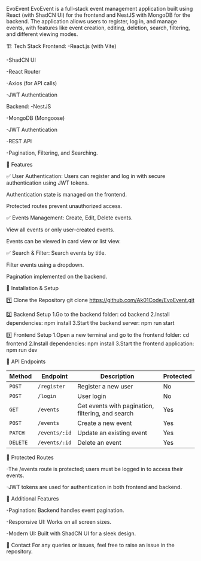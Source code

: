 EvoEvent
EvoEvent is a full-stack event management application built using React (with ShadCN UI) for the frontend and NestJS with MongoDB for the backend. The application allows users to register, log in, and manage events, with features like event creation, editing, deletion, search, filtering, and different viewing modes.

🏗️ Tech Stack
Frontend:
-React.js (with Vite)

-ShadCN UI

-React Router

-Axios (for API calls)

-JWT Authentication

Backend:
-NestJS

-MongoDB (Mongoose)

-JWT Authentication

-REST API

-Pagination, Filtering, and Searching.

🚀 Features

✅ User Authentication:
Users can register and log in with secure authentication using JWT tokens.

Authentication state is managed on the frontend.

Protected routes prevent unauthorized access.

✅ Events Management:
Create, Edit, Delete events.

View all events or only user-created events.

Events can be viewed in card view or list view.

✅ Search & Filter:
Search events by title.

Filter events using a dropdown.

Pagination implemented on the backend.

📌 Installation & Setup

1️⃣ Clone the Repository
git clone https://github.com/Ak01Code/EvoEvent.git

2️⃣ Backend Setup
1.Go to the backend folder:
cd backend
2.Install dependencies:
npm install
3.Start the backend server:
npm run start

3️⃣ Frontend Setup
1.Open a new terminal and go to the frontend folder:
cd frontend
2.Install dependencies:
npm install
3.Start the frontend application:
npm run dev

🔗 API Endpoints

| Method   | Endpoint      | Description                                       | Protected |
| -------- | ------------- | ------------------------------------------------- | --------- |
| `POST`   | `/register`   | Register a new user                               | No        |
| `POST`   | `/login`      | User login                                        | No        |
| `GET`    | `/events`     | Get events with pagination, filtering, and search | Yes       |
| `POST`   | `/events`     | Create a new event                                | Yes       |
| `PATCH`  | `/events/:id` | Update an existing event                          | Yes       |
| `DELETE` | `/events/:id` | Delete an event                                   | Yes       |

🔐 Protected Routes

-The /events route is protected; users must be logged in to access their events.

-JWT tokens are used for authentication in both frontend and backend.

📌 Additional Features

-Pagination: Backend handles event pagination.

-Responsive UI: Works on all screen sizes.

-Modern UI: Built with ShadCN UI for a sleek design.

📧 Contact
For any queries or issues, feel free to raise an issue in the repository.
